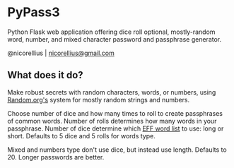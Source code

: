 # PyPass3
Python Flask web application offering dice roll optional, mostly-random word, number, and mixed character password and passphrase generator.

@nicorellius | [nicorellius@gmail.com]()
 
## What does it do?
 
Make robust secrets with random characters, words, or numbers, using [Random.org's](https://www.random.org) system for mostly random strings and numbers.

Choose number of dice and how many times to roll to create passphrases of common words. Number of rolls determines how many words in your passphrase. Number of dice determine which [EFF word list](https://www.eff.org/deeplinks/2016/07/new-wordlists-random-passphrases) to use: long or short. Defaults to 5 dice and 5 rolls for words type.

Mixed and numbers type don't use dice, but instead use length. Defaults to 20. Longer passwords are better.
